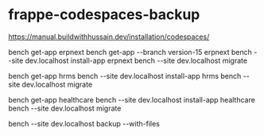 # frappe-codespaces-backup 

https://manual.buildwithhussain.dev/installation/codespaces/

bench get-app erpnext
bench get-app --branch version-15 erpnext
bench --site dev.localhost install-app erpnext
bench --site dev.localhost migrate

bench get-app hrms
bench --site dev.localhost install-app hrms
bench --site dev.localhost migrate

bench get-app healthcare
bench --site dev.localhost install-app  healthcare
bench --site dev.localhost migrate

bench --site dev.localhost backup --with-files

